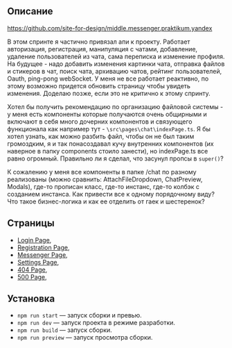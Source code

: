 ## Описание

https://github.com/site-for-design/middle.messenger.praktikum.yandex

В этом спринте я частично привязал апи к проекту. Работает авторизация, регистрация, манипуляция с чатами, добавление, удаление пользователей из чата, сама переписка и изменение профиля. На будущее - надо добавить изменения картинки чата, отправка файлов и стикеров в чат, поиск чата, архивацию чатов, рейтинг пользователей, Oauth, ping-pong webSocket. У меня не все работает реактивно, по этому возможно придется обновить страницу чтобы увидеть изменения. Доделаю позже, если это не критично к этому спринту.

Хотел бы получить рекомендацию по организацию файловой системы - у меня есть компоненты которые получаются очень общирными и включают в себя много дочерних компонентов и связующего функционала как например тут - `\src\pages\chat\indexPage.ts`. Я бы хотел узнать, как можно разбить файл, чтобы он не был таким громоздким, я и так понасоздавал кучу внутренних компонентов (их наверное в папку components стоило занести), но indexPage.ts все равно огромный. Правильно ли я сделал, что засунул пропсы в `super()`?

К сожалению у меня все компоненты в папке /chat по разному реализованы (можно сравнить: AttachFileDropdown, ChatPreview, Modals), где-то прописан класс, где-то инстанс, где-то колбэк с созданием инстанса. Как привести все к одному порядочному виду?
Что такое бизнес-логика и как ее отделить от гаек и шестеренок?

## Страницы

-   [Login Page](https://yaproject2.netlify.app),
-   [Registration Page](https://yaproject2.netlify.app/registration),
-   [Messenger Page](https://yaproject2.netlify.app/messenger),
-   [Settings Page](https://yaproject2.netlify.app/settings),
-   [404 Page](https://yaproject2.netlify.app/smth),
-   [500 Page](https://yaproject2.netlify.app/error500),

## Установка

-   `npm run start` — запуск сборки и превью.
-   `npm run dev` — запуск проекта в режиме разработки.
-   `npm run build` — запуск сборки.
-   `npm run preview` — запуск просмотра сборки.
